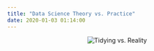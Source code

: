 ```yaml
---
title: "Data Science Theory vs. Practice"
date: 2020-01-03 01:14:00
---
```


<div align="center">
  <img src="{{site.github.url}}/files/2020/01/tidying-vs-reality.png" alt="Tidying vs. Reality" />
</div>
